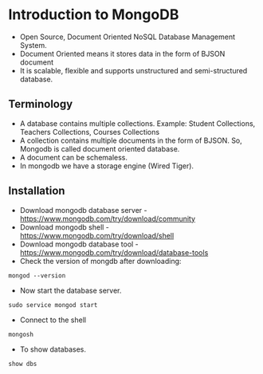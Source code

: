 # Introduction to MongoDB

- Open Source, Document Oriented NoSQL Database Management System.
- Document Oriented means it stores data in the form of BJSON document
- It is scalable, flexible and supports unstructured and semi-structured database.

## Terminology

- A database contains multiple collections. Example: Student Collections, Teachers Collections, Courses Collections
- A collection contains multiple documents in the form of BJSON. So, Mongodb is called document oriented database.
- A document can be schemaless.
- In mongodb we have a storage engine (Wired Tiger).


## Installation

- Download mongodb database server - https://www.mongodb.com/try/download/community
- Download mongodb shell - https://www.mongodb.com/try/download/shell
- Download mongodb database tool - https://www.mongodb.com/try/download/database-tools
- Check the version of mongdb after downloading:
```
mongod --version
```
- Now start the database server.
```
sudo service mongod start
```
- Connect to the shell
```
mongosh
```
- To show databases.
```
show dbs
```
